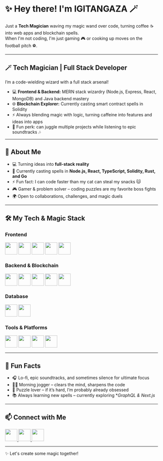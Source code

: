 # ✨ Hey there! I'm IGITANGAZA 🪄

Just a **Tech Magician** waving my magic wand over code, turning coffee ☕ into web apps and blockchain spells.  
When I'm not coding, I'm just gaming 🎮 or cooking up moves on the football pitch ⚽.

---

## 🪄 Tech Magician | Full Stack Developer

I’m a code-wielding wizard with a full stack arsenal!  
- 💻 **Frontend & Backend:** MERN stack wizardry (Node.js, Express, React, MongoDB) and Java backend mastery  
- 🌐 **Blockchain Explorer:** Currently casting smart contract spells in Solidity  
- ⚡ Always blending magic with logic, turning caffeine into features and ideas into apps  
- 🎩 Fun perk: can juggle multiple projects while listening to epic soundtracks 🎶  

---

## 🚀 About Me
- 💻 Turning ideas into **full-stack reality**
- 🌱 Currently casting spells in **Node.js, React, TypeScript, Solidity, Rust, and Go**
- ⚡ Fun fact: I can code faster than my cat can steal my snacks 🐱
- 🎮 Gamer & problem solver – coding puzzles are my favorite boss fights
- 🌍 Open to collaborations, challenges, and magic duels

---

## 🛠️ My Tech & Magic Stack

### Frontend
<a href="https://developer.mozilla.org/docs/Web/HTML"><img src="https://cdn.jsdelivr.net/gh/devicons/devicon/icons/html5/html5-original.svg" height="40" margin-right="10px"/></a>
<a href="https://developer.mozilla.org/docs/Web/CSS"><img src="https://cdn.jsdelivr.net/gh/devicons/devicon/icons/css3/css3-original.svg" height="40" margin-right:10px/></a>
<a href="https://developer.mozilla.org/docs/Web/JavaScript"><img src="https://cdn.jsdelivr.net/gh/devicons/devicon/icons/javascript/javascript-original.svg" height="40" margin-right:10px/></a>
<a href="https://reactjs.org/"><img src="https://cdn.jsdelivr.net/gh/devicons/devicon/icons/react/react-original.svg" height="40" margin-right:10px/></a>
<a href="https://nextjs.org/"><img src="https://cdn.jsdelivr.net/gh/devicons/devicon/icons/nextjs/nextjs-original.svg" height="40" margin-right:10px/></a>

### Backend & Blockchain
<a href="https://nodejs.org/"><img src="https://cdn.jsdelivr.net/gh/devicons/devicon/icons/nodejs/nodejs-original.svg" height="40" margin-right:10px/></a>
<a href="https://expressjs.com/"><img src="https://cdn.jsdelivr.net/gh/devicons/devicon/icons/express/express-original.svg" height="40" margin-right:10px/></a>
<a href="https://www.java.com/"><img src="https://cdn.jsdelivr.net/gh/devicons/devicon/icons/java/java-original.svg" height="40" margin-right:10px/></a>
<a href="https://soliditylang.org/"><img src="https://cdn.jsdelivr.net/gh/devicons/devicon/icons/solidity/solidity-original.svg" height="40" margin-right:10px/></a>
<a href="https://golang.org/"><img src="https://cdn.jsdelivr.net/gh/devicons/devicon/icons/go/go-original.svg" height="40" margin-right:10px/></a>

### Database
<a href="https://www.mongodb.com/"><img src="https://cdn.jsdelivr.net/gh/devicons/devicon/icons/mongodb/mongodb-original.svg" height="40" margin-right:10px/></a>
<a href="https://www.mysql.com/"><img src="https://cdn.jsdelivr.net/gh/devicons/devicon/icons/mysql/mysql-original.svg" height="40" margin-right:10px/></a>

### Tools & Platforms
<a href="https://git-scm.com/"><img src="https://cdn.jsdelivr.net/gh/devicons/devicon/icons/git/git-original.svg" height="40"/></a>
<a href="https://github.com/"><img src="https://cdn.jsdelivr.net/gh/devicons/devicon/icons/github/github-original.svg" height="40"/></a>
<a href="https://code.visualstudio.com/"><img src="https://cdn.jsdelivr.net/gh/devicons/devicon/icons/vscode/vscode-original.svg" height="40"/></a>
<a href="https://www.docker.com/"><img src="https://cdn.jsdelivr.net/gh/devicons/devicon/icons/docker/docker-original.svg" height="40"/></a>

---

## 🌟 Fun Facts
- 🎧 Lo-fi, epic soundtracks, and sometimes silence for ultimate focus
- 🏃‍♂️ Morning jogger – clears the mind, sharpens the code
- 🧩 Puzzle lover – if it’s hard, I’m probably already obsessed
- 📚 Always learning new spells – currently exploring **GraphQL & Next.js*

---

## 📫 Connect with Me

<!-- Instagram (purple gradient) -->
<a href="https://www.instagram.com/n.o.b.l.e___/">
  <img src="https://upload.wikimedia.org/wikipedia/commons/e/e7/Instagram_logo_2016.svg" height="40"/>
</a>

<!-- X (Twitter) -->
<a href="https://x.com/IgitangazaNoble">
  <img src="https://cdn.jsdelivr.net/gh/simple-icons/simple-icons/icons/x.svg" height="40"/>
</a>

<!-- Gmail (original logo) -->
<a href="mailto:igitangazanobleprince@gmail.com">
  <img src="https://upload.wikimedia.org/wikipedia/commons/4/4e/Gmail_Icon.png" height="40"/>
</a>

---

✨ Let's create some magic together!
